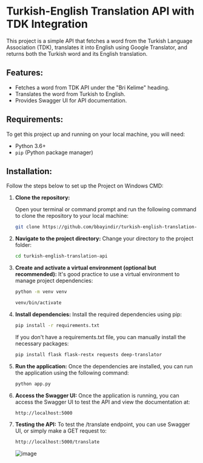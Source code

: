 # Turkish-English Translation API with TDK Integration

This project is a simple API that fetches a word from the Turkish Language Association (TDK), translates it into English using Google Translator, and returns both the Turkish word and its English translation.

## Features:
- Fetches a word from TDK API under the "Bri Kelime" heading.
- Translates the word from Turkish to English.
- Provides Swagger UI for API documentation.

## Requirements:
To get this project up and running on your local machine, you will need:

- Python 3.6+
- `pip` (Python package manager)

## Installation:

Follow the steps below to set up the Project on Windows CMD:

1. **Clone the repository:**

   Open your terminal or command prompt and run the following command to clone the repository to your local machine:

   ```bash
   git clone https://github.com/bbayindir/turkish-english-translation-api.git
   ```
2. **Navigate to the project directory:**
   Change your directory to the project folder:
   ```bash
   cd turkish-english-translation-api
   ```
3. **Create and activate a virtual environment (optional but recommended):**
   It's good practice to use a virtual environment to manage project dependencies:
   ```bash
   python -m venv venv
   ```
   ```bash
   venv/bin/activate
   ```
4. **Install dependencies:**
   Install the required dependencies using pip:
   ```bash
   pip install -r requirements.txt
   ```
   If you don't have a requirements.txt file, you can manually install the necessary packages:
    ```bash
   pip install flask flask-restx requests deep-translator
   ```
5. **Run the application:**
   Once the dependencies are installed, you can run the application using the following command:
   ```bash
   python app.py
   ```
6. **Access the Swagger UI:**
   Once the application is running, you can access the Swagger UI to test the API and view the documentation at:
   ```bash
   http://localhost:5000
   ```
7. **Testing the API:**
  To test the /translate endpoint, you can use Swagger UI, or simply make a GET request to:
   ```bash
   http://localhost:5000/translate
   ```

   ![image](https://github.com/user-attachments/assets/cdca39b5-21e7-4c9c-abc6-732e209c5907)

